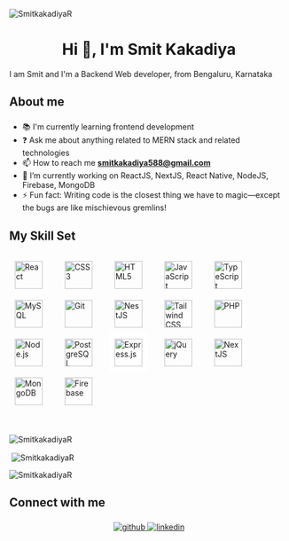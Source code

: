 <p align="left"> <img src="https://komarev.com/ghpvc/?username=SmitkakadiyaR&label=Profile%20views&color=0e75b6&style=flat" alt="SmitkakadiyaR" /> </p>

<h1 align="center">Hi 👋, I'm Smit Kakadiya</h1>

<p align="left">I am Smit and I'm a Backend Web developer, from Bengaluru, Karnataka</p>

###

<h2 align="left">About me</h2>

###


- 📚 I'm currently learning frontend development
- ❓ Ask me about anything related to MERN stack and related technologies
- 📫 How to reach me **smitkakadiya588@gmail.com**
- 🔭 I’m currently working on ReactJS, NextJS, React Native, NodeJS, Firebase, MongoDB
- ⚡ Fun fact: Writing code is the closest thing we have to magic—except the bugs are like mischievous gremlins!

###

<h2 align="left">My Skill Set</h2>

###

<div align="left">
<a href="https://reactjs.org/" target="_blank"><img style="margin: 10px" src="https://profilinator.rishav.dev/skills-assets/react-original-wordmark.svg" alt="React" height="50" /></a>
<img width="12" />  
  <a href="https://www.w3schools.com/css/" target="_blank"><img style="margin: 10px" src="https://profilinator.rishav.dev/skills-assets/css3-original-wordmark.svg" alt="CSS3" height="50" /></a>  
<img width="12" />
<a href="https://en.wikipedia.org/wiki/HTML5" target="_blank"><img style="margin: 10px" src="https://profilinator.rishav.dev/skills-assets/html5-original-wordmark.svg" alt="HTML5" height="50" /></a>  
<img width="12" />
<a href="https://www.javascript.com/" target="_blank"><img style="margin: 10px" src="https://profilinator.rishav.dev/skills-assets/javascript-original.svg" alt="JavaScript" height="50" /></a>  
<img width="12" />
<a href="https://www.typescriptlang.org/" target="_blank"><img style="margin: 10px" src="https://profilinator.rishav.dev/skills-assets/typescript-original.svg" alt="TypeScript" height="50" /></a>  
<img width="12" />
<a href="https://www.mysql.com/" target="_blank"><img style="margin: 10px" src="https://profilinator.rishav.dev/skills-assets/mysql-original-wordmark.svg" alt="MySQL" height="50" /></a>  
<img width="12" />
<a href="https://github.com/" target="_blank"><img style="margin: 10px" src="https://profilinator.rishav.dev/skills-assets/git-scm-icon.svg" alt="Git" height="50" /></a>  
<img width="12" />
<a href="https://nestjs.com/" target="_blank"><img style="margin: 10px" src="https://profilinator.rishav.dev/skills-assets/nestjs.svg" alt="NestJS" height="50" /></a>  
<img width="12" />
<a href="https://www.tailwindcss.com/" target="_blank"><img style="margin: 10px" src="https://profilinator.rishav.dev/skills-assets/tailwindcss.svg" alt="Tailwind CSS" height="50" /></a>
<img width="12" />  
<a href="https://www.php.net/" target="_blank"><img style="margin: 10px" src="https://profilinator.rishav.dev/skills-assets/php-original.svg" alt="PHP" height="50" /></a>  
<img width="12" />
<a href="https://nodejs.org/" target="_blank"><img style="margin: 10px" src="https://profilinator.rishav.dev/skills-assets/nodejs-original-wordmark.svg" alt="Node.js" height="50" /></a>  
<img width="12" />
<a href="https://www.postgresql.org/" target="_blank"><img style="margin: 10px" src="https://profilinator.rishav.dev/skills-assets/postgresql-original-wordmark.svg" alt="PostgreSQL" height="50" /></a>  
<img width="12" />
<a style="background-color: white; display: inline-block;" href="https://expressjs.com/" target="_blank"><img style="margin: 10px" src="https://profilinator.rishav.dev/skills-assets/express-original-wordmark.svg" alt="Express.js" height="50" /></a> 
<img width="12" /> 
<a href="https://jquery.com/" target="_blank"><img style="margin: 10px" src="https://profilinator.rishav.dev/skills-assets/jquery.png" alt="jQuery" height="50" /></a>  
<img width="12" />
<a href="https://nextjs.org/" target="_blank"><img style="margin: 10px" src="https://profilinator.rishav.dev/skills-assets/nextjs.png" alt="NextJS" height="50" /></a>  
<img width="12" />
<a href="https://www.mongodb.com/" target="_blank"><img style="margin: 10px" src="https://profilinator.rishav.dev/skills-assets/mongodb-original-wordmark.svg" alt="MongoDB" height="50" /></a> 
<img width="12" /> 
<a href="https://firebase.google.com/" target="_blank"><img style="margin: 10px" src="https://profilinator.rishav.dev/skills-assets/firebase.png" alt="Firebase" height="50" /></a>
<img width="12" /> 
</div>

##


<p align="left"> <a href="https://twitter.com/" target="blank"><img src="https://img.shields.io/twitter/follow/?logo=twitter&style=for-the-badge" alt="" /></a> </p>
<p><img align="center" src="https://github-readme-stats.vercel.app/api/top-langs?username=SmitkakadiyaR&show_icons=true&locale=en&layout=compact" alt="SmitkakadiyaR" /></p>
<p>&nbsp;<img align="center" src="https://github-readme-stats.vercel.app/api?username=SmitkakadiyaR&show_icons=true&locale=en" alt="SmitkakadiyaR" /></p>
<p><img align="center" src="https://github-readme-streak-stats.herokuapp.com/?user=SmitkakadiyaR&" alt="SmitkakadiyaR" /></p>

<h2 align="left">Connect with me  </h2>

###

<div align="center">
<a href="https://github.com/Kalsariya-piyush" target="_blank">
<img src=https://img.shields.io/badge/github-%2324292e.svg?&style=for-the-badge&logo=github&logoColor=white alt=github style="margin-bottom: 5px;" />
</a>
<a href="https://www.linkedin.com/in/darshan-kalsariya-364768280/" target="_blank">
<img src=https://img.shields.io/badge/linkedin-%231E77B5.svg?&style=for-the-badge&logo=linkedin&logoColor=white alt=linkedin style="margin-bottom: 5px;" />
</a>
</div>

###

<!-- <h2 align="left">Github Stats</h2> -->

###

<!-- <div align="center"><img src="https://github-readme-stats.vercel.app/api?username=Kalsariya-piyush&show_icons=true&count_private=true&hide_border=true" align="center" /></div>   -->

<br/>
